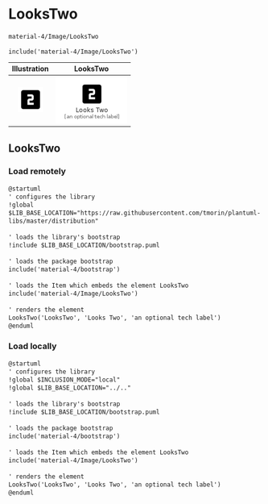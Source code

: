 # LooksTwo


```text
material-4/Image/LooksTwo
```

```text
include('material-4/Image/LooksTwo')
```



| Illustration | LooksTwo |
| :---: | :---: |
| ![illustration for Illustration](../../material-4/Image/LooksTwo.png) | ![illustration for LooksTwo](../../material-4/Image/LooksTwo.Local.png) |




## LooksTwo

### Load remotely
```plantuml
@startuml
' configures the library
!global $LIB_BASE_LOCATION="https://raw.githubusercontent.com/tmorin/plantuml-libs/master/distribution"

' loads the library's bootstrap
!include $LIB_BASE_LOCATION/bootstrap.puml

' loads the package bootstrap
include('material-4/bootstrap')

' loads the Item which embeds the element LooksTwo
include('material-4/Image/LooksTwo')

' renders the element
LooksTwo('LooksTwo', 'Looks Two', 'an optional tech label')
@enduml
```

### Load locally
```plantuml
@startuml
' configures the library
!global $INCLUSION_MODE="local"
!global $LIB_BASE_LOCATION="../.."

' loads the library's bootstrap
!include $LIB_BASE_LOCATION/bootstrap.puml

' loads the package bootstrap
include('material-4/bootstrap')

' loads the Item which embeds the element LooksTwo
include('material-4/Image/LooksTwo')

' renders the element
LooksTwo('LooksTwo', 'Looks Two', 'an optional tech label')
@enduml
```

